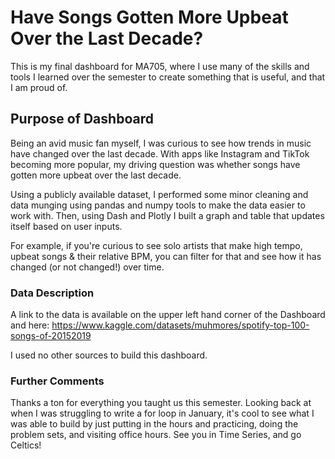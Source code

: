# Have Songs Gotten More Upbeat Over the Last Decade? 

This is my final dashboard for MA705, where I use many of the skills and tools I learned over the semester to create something that is useful, and that I am proud of. 

## Purpose of Dashboard 

Being an avid music fan myself, I was curious to see how trends in music have changed over the last decade. With apps like Instagram and TikTok becoming more popular, my driving question was whether songs have gotten more upbeat over the last decade. 

Using a publicly available dataset, I performed some minor cleaning and data munging using pandas and numpy tools to make the data easier to work with. Then, using Dash and Plotly I built a graph and table that updates itself based on user inputs. 

For example, if you're curious to see solo artists that make high tempo, upbeat songs & their relative BPM, you can filter for that and see how it has changed (or not changed!) over time. 

### Data Description 

A link to the data is available on the upper left hand corner of the Dashboard and here: 
https://www.kaggle.com/datasets/muhmores/spotify-top-100-songs-of-20152019

I used no other sources to build this dashboard. 

### Further Comments 

Thanks a ton for everything you taught us this semester. Looking back at when I was struggling to write a for loop in January, it's cool to see what I was able to build by just putting in the hours and practicing, doing the problem sets, and visiting office hours. See you in Time Series, and go Celtics!

